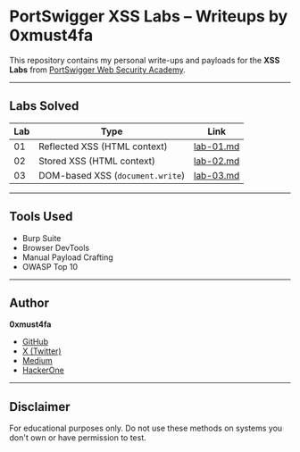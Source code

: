 # PortSwigger XSS Labs – Writeups by 0xmust4fa
This repository contains my personal write-ups and payloads for the **XSS Labs** from [PortSwigger Web Security Academy](https://portswigger.net/web-security/cross-site-scripting).

---

## Labs Solved

| Lab | Type | Link |
|-----|------|------|
| 01  | Reflected XSS (HTML context) | [lab-01.md](./lab-01.md) |
| 02  | Stored XSS (HTML context)    | [lab-02.md](./lab-02.md) |
| 03  | DOM-based XSS (`document.write`) | [lab-03.md](./lab-03.md) |

---

## Tools Used
- Burp Suite
- Browser DevTools
- Manual Payload Crafting
- OWASP Top 10

---

## Author
**0xmust4fa**  
- [GitHub](https://github.com/Haji-Amir/)  
- [X (Twitter)]([https://x.com/0xmust4fa](https://x.com/313MMustafa?t=ZfUVwpi3zAXR3vt5Q8XZzw&s=09))  
- [Medium](https://medium.com/@0xmust4fa](https://medium.com/@nothing569/breaking-xss-gym-labs-exploiting-20-levels-of-xss-reflected-stored-dom-27a7e5039407))  
- [HackerOne](https://hackerone.com/0xmust4fa)

---

## Disclaimer
For educational purposes only. Do not use these methods on systems you don't own or have permission to test.

